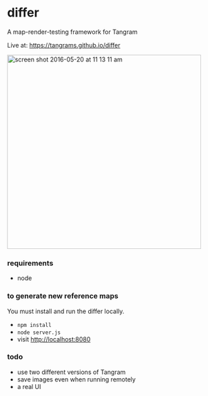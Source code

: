 # differ
A map-render-testing framework for Tangram

Live at: https://tangrams.github.io/differ

<img width="450" alt="screen shot 2016-05-20 at 11 13 11 am" src="https://cloud.githubusercontent.com/assets/459970/15432366/eb52b83c-1e7b-11e6-87fa-4bf1c7e0091d.png">

### requirements

- node

### to generate new reference maps

You must install and run the differ locally.

- `npm install`
- `node server.js`
- visit [http://localhost:8080](http://localhost:8080)

### todo

- use two different versions of Tangram
- save images even when running remotely
- a real UI
